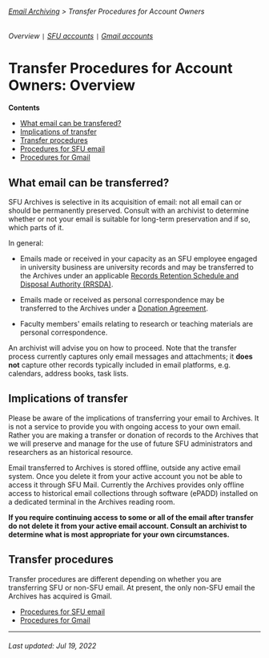 ###### [Email Archiving](../README.md) > Transfer Procedures for Account Owners
###### Overview `|` [SFU accounts](transfer-procedures-for-sfu-email.md) `|` [Gmail accounts](transfer-procedures-for-gmail.md)

# Transfer Procedures for Account Owners: Overview

**Contents**
- [What email can be transfered?](#what-email-can-be-transferred)
- [Implications of transfer](#implications-of-transfer)
- [Transfer procedures](#transfer-procedures)
 - [Procedures for SFU email](transfer-procedures-for-sfu-email.md)
 - [Procedures for Gmail](transfer-procedures-for-gmail.md)

## What email can be transferred?
SFU Archives is selective in its acquisition of email: not all email can or should be permanently preserved. Consult with an archivist to determine whether or not your email is suitable for long-term preservation and if so, which parts of it.

In general:
- Emails made or received in your capacity as an SFU employee engaged in university business are university records and may be transferred to the Archives under an applicable [Records Retention Schedule and Disposal Authority (RRSDA)](http://www.sfu.ca/archives2/dur/rrsdas.html).

- Emails made or received as personal correspondence may be transferred to the Archives under a [Donation Agreement](http://www.sfu.ca/archives/for-donors/donations.html).

- Faculty members' emails relating to research or teaching materials are personal correspondence.

An archivist will advise you on how to proceed. Note that the transfer process currently captures only email messages and attachments; it **does not** capture other records typically included in email platforms, e.g. calendars, address books, task lists.

## Implications of transfer
Please be aware of the implications of transferring your email to Archives. It is not a service to provide you with ongoing access to your own email. Rather you are making a transfer or donation of records to the Archives that we will preserve and manage for the use of future SFU administrators and researchers as an historical resource.

Email transferred to Archives is stored offline, outside any active email system. Once you delete it from your active account you not be able to access it through SFU Mail. Currently the Archives provides only offline access to historical email collections through software (ePADD) installed on a dedicated terminal in the Archives reading room.

**If you require continuing access to some or all of the email after transfer do not delete it from your active email account. Consult an archivist to determine what is most appropriate for your own circumstances.**

## Transfer procedures
Transfer procedures are different depending on whether you are transferring SFU or non-SFU email. At present, the only non-SFU email the Archives has acquired is Gmail.
- [Procedures for SFU email](transfer-procedures-for-sfu-email.md)
- [Procedures for Gmail](transfer-procedures-for-gmail.md)

***

###### Last updated: Jul 19, 2022
